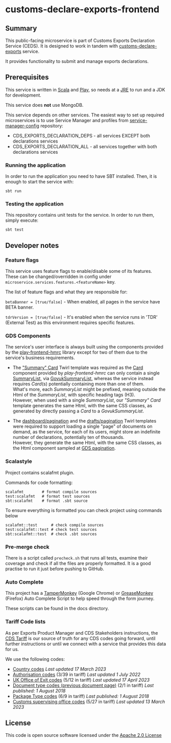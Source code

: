 # customs-declare-exports-frontend

## Summary
This public-facing microservice is part of Customs Exports Declaration Service (CEDS). It is designed to work in tandem with [customs-declare-exports](https://github.com/hmrc/customs-declare-exports) service.

It provides functionality to submit and manage exports declarations.

## Prerequisites
This service is written in [Scala](http://www.scala-lang.org/) and [Play](http://playframework.com/), so needs at a [JRE](https://www.java.com/en/download/) to run and a JDK for development.

This service does **not** use MongoDB.

This service depends on other services. The easiest way to set up required microservices is to use Service Manager and profiles from [service-manager-config](https://github.com/hmrc/service-manager-config/) repository:
- CDS_EXPORTS_DECLARATION_DEPS - all services EXCEPT both declarations services
- CDS_EXPORTS_DECLARATION_ALL - all services together with both declarations services

### Running the application
In order to run the application you need to have SBT installed. Then, it is enough to start the service with: 

`sbt run`

### Testing the application
This repository contains unit tests for the service. In order to run them, simply execute:

`sbt test`


## Developer notes

### Feature flags
This service uses feature flags to enable/disable some of its features. These can be changed/overridden in config under `microservice.services.features.<featureName>` key.

The list of feature flags and what they are responsible for:

`betaBanner = [true/false]` - When enabled, all pages in the service have BETA banner.

`tdrVersion = [true/false]` - It's enabled when the service runs in 'TDR' (External Test) as this environment requires specific features.

### GDS Components
The service's user interface is always built using the components provided by the [play-frontend-hmrc](https://github.com/hmrc/play-frontend-hmrc/) library except for two of them due to the service's business requirements.
- The ["Summary" Card](https://github.com/hmrc/customs-declare-exports-frontend/blob/main/app/views/summary/summary_card.scala.html) Twirl template was required as the [Card](https://github.com/hmrc/play-frontend-hmrc/tree/main/play-frontend-hmrc-play-30/src/main/scala/uk/gov/hmrc/govukfrontend/views/viewmodels/summarylist/Card.scala)
  component provided by _play-frontend-hmrc_ can only contain a single [SummaryList](https://github.com/hmrc/play-frontend-hmrc/tree/main/play-frontend-hmrc-play-30/src/main/scala/uk/gov/hmrc/govukfrontend/views/viewmodels/summarylist/SummaryList.scala),
  via [GovukSummaryList](https://github.com/hmrc/play-frontend-hmrc/blob/main/play-frontend-hmrc-play-30/src/main/twirl/uk/gov/hmrc/govukfrontend/views/components/GovukSummaryList.scala.html), whereas the service instead requires _Card_(s) potentially containing more than one of them.   
  What's more, each _SummaryList_ might be prefixed, meaning outside the Html of the _SummaryList_, with specific heading tags (H3).\
  However, when used with a single _SummaryList_, our _"Summary" Card_ template generates the same Html, with the same CSS classes, as generated by directly passing a _Card_ to a _GovukSummaryList_.

- The [dashboard/pagination](https://github.com/hmrc/customs-declare-exports-frontend/blob/main/app/views/dashboard/pagination.scala.html) and the [drafts/pagination](https://github.com/hmrc/customs-declare-exports-frontend/blob/main/app/views/drafts/pagination.scala.html)
  Twirl templates were required to support loading a single "page" of documents on demand, as the service, for each of its users, might store an indefinite number of declarations, potentially ten of thousands.  
  However, they generate the same Html, with the same CSS classes, as the Html component sampled at [GDS pagination](https://design-system.service.gov.uk/components/pagination/).


### Scalastyle

Project contains scalafmt plugin.

Commands for code formatting:

```
scalafmt        # format compile sources
test:scalafmt   # format test sources
sbt:scalafmt    # format .sbt source
```

To ensure everything is formatted you can check project using commands below

```
scalafmt::test      # check compile sources
test:scalafmt::test # check test sources
sbt:scalafmt::test  # check .sbt sources
```

### Pre-merge check
There is a script called `precheck.sh` that runs all tests, examine their coverage and check if all the files are properly formatted.
It is a good practise to run it just before pushing to GitHub. 


### Auto Complete

This project has a 
[TamperMonkey](https://chrome.google.com/webstore/detail/tampermonkey/dhdgffkkebhmkfjojejmpbldmpobfkfo?hl=en) (Google Chrome)
or 
[GreaseMonkey](https://addons.mozilla.org/en-GB/firefox/addon/greasemonkey/) (Firefox)
Auto Complete Script to help speed through the form journey.

These scripts can be found in the docs directory.

### Tariff Code lists

As per Exports Product Manager and CDS Stakeholders instructions, the [CDS Tariff](https://www.gov.uk/government/collections/uk-trade-tariff-volume-3-for-cds--2) 
is our source of truth for any CDS codes going forward, until further instructions or until we connect with a service that provides this data for us.

We use the following codes:
 * [Country codes](https://www.gov.uk/government/publications/country-codes-for-the-customs-declaration-service) *Last updated 17 March 2023*
 * [Authorisation codes](https://www.gov.uk/government/publications/authorisation-type-codes-for-data-element-339-of-the-customs-declaration-service) (3/39 in tariff) *Last updated 1 July 2022*
 * [UK Office of Exit codes](https://www.gov.uk/government/publications/uk-customs-office-codes-for-data-element-512-of-the-customs-declaration-service) (5/12 in tariff) *Last updated 17 April 2023*
 * [Document type codes (previous document page)](https://www.gov.uk/government/publications/previous-document-codes-for-data-element-21-of-the-customs-declaration-service) (2/1 in tariff) *Last published: 1 August 2018*
 * [Package Type codes](https://www.gov.uk/government/publications/package-type-codes-for-data-element-69-of-the-customs-declaration-service) (6/9 in tariff) *Last published: 1 August 2018*
 * [Customs supervising office codes](https://www.gov.uk/government/publications/supervising-office-codes-for-data-element-527-of-the-customs-declaration-service) (5/27 in tariff) *Last updated 13 March 2023*

## License

This code is open source software licensed under the [Apache 2.0 License]("http://www.apache.org/licenses/LICENSE-2.0.html")
